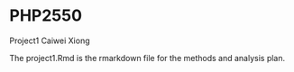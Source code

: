 #  PHP2550
 Project1  Caiwei Xiong 




 The project1.Rmd is the rmarkdown file for the methods and analysis plan.
